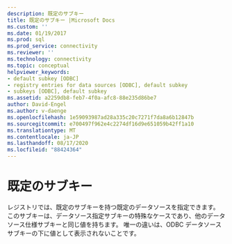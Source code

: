 ```yaml
---
description: 既定のサブキー
title: 既定のサブキー |Microsoft Docs
ms.custom: ''
ms.date: 01/19/2017
ms.prod: sql
ms.prod_service: connectivity
ms.reviewer: ''
ms.technology: connectivity
ms.topic: conceptual
helpviewer_keywords:
- default subkey [ODBC]
- registry entries for data sources [ODBC], default subkey
- subkeys [ODBC], default subkey
ms.assetid: a2259db8-feb7-4f0a-afc8-88e235d86be7
author: David-Engel
ms.author: v-daenge
ms.openlocfilehash: 1e59093987ad28a335c20c7271f7da8a6b12847b
ms.sourcegitcommit: e700497f962e4c2274df16d9e651059b42ff1a10
ms.translationtype: MT
ms.contentlocale: ja-JP
ms.lasthandoff: 08/17/2020
ms.locfileid: "88424364"
---
```

# <a name="default-subkey"></a>既定のサブキー
レジストリでは、既定のサブキーを持つ既定のデータソースを指定できます。 このサブキーは、データソース指定サブキーの特殊なケースであり、他のデータソース仕様サブキーと同じ値を持ちます。 唯一の違いは、ODBC データソースサブキーの下に値として表示されないことです。
